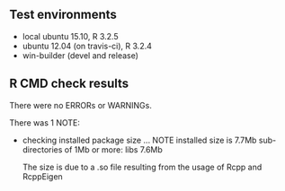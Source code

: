 ## Test environments
* local ubuntu 15.10, R 3.2.5
* ubuntu 12.04 (on travis-ci), R 3.2.4
* win-builder (devel and release)

## R CMD check results
There were no ERRORs or WARNINGs. 

There was 1 NOTE:

* checking installed package size ... NOTE
  installed size is  7.7Mb
  sub-directories of 1Mb or more:
    libs   7.6Mb 

  The size is due to a .so file resulting from the usage of Rcpp and RcppEigen
